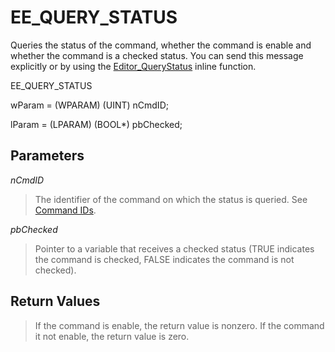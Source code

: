 # EE\_QUERY\_STATUS

Queries the status of the command, whether the command is enable and whether
the command is a checked status. You can send this message explicitly or by
using the [Editor\_QueryStatus](../macro/editor_querystatus) inline function.

EE\_QUERY\_STATUS

wParam = (WPARAM) (UINT) nCmdID;

lParam = (LPARAM) (BOOL\*) pbChecked;

## Parameters

_nCmdID_

> The identifier of the command on which the status is queried. See
> [Command IDs](../cmdid/index).

_pbChecked_

> Pointer to a variable that receives a checked status (TRUE indicates the
> command is checked, FALSE indicates the command is not checked).

## Return Values

> If the command is enable, the return value is nonzero. If the command it
> not enable, the return value is zero.
